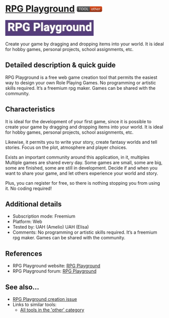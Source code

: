 # [RPG Playground](https://rpgplayground.com/)  [<img src="images/other.png" align="bottom">](https://github.com/e-CLOSE/Toolbox/issues?q=label%3A01_TOOL+label%3Aother)

[<img src="images/RPGPlayground.png" align="bottom" height="50" alt="RPGPlayground Logo">](https://rpgplayground.com/)

Create your game by dragging and dropping items into your world. It is ideal for hobby games, personal projects, school assignments, etc.



## Detailed description & quick guide

RPG Playground is a free web game creation tool that permits the easiest way to design your own Role Playing Games. No programming or artistic skills required. It’s a freemium rpg maker. Games can be shared with the community.

## Characteristics

It is ideal for the development of your first game, since it is possible to create your game by dragging and dropping items into your world. It is ideal for hobby games, personal projects, school assignments, etc.

Likewise, it permits you to write your story, create fantasy worlds and tell stories. Focus on the plot, atmosphere and player choices.

Exists an important community around this application, in it, multiples Multiple games are shared every day. Some games are small, some are big, some are finished, some are still in development. Decide if and when you want to share your game, and let others experience your world and story.

Plus, you can register for free, so there is nothing stopping you from using it.
No coding required!


## Additional details

- Subscription mode: Freemium
- Platform: Web
- Tested by: UAH (Amelio) UAH (Elisa)
- Comments:  No programming or artistic skills required. It’s a freemium rpg maker. Games can be shared with the community.


## References

- RPG Playground website: [RPG Playground](https://rpgplayground.com/)
- RPG Playground forum: [RPG Playground](https://rpgplayground.com/forum-index/)


## See also...

- [RPG Playground creation issue](https://github.com/e-CLOSE/Toolbox/issues/114)
- Links to similar tools:
  - [All tools in the 'other' category](https://github.com/e-CLOSE/Toolbox/issues?q=label%3A01_TOOL+label%3Aother)
